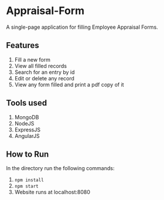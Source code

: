 # Appraisal-Form
  A single-page application for filling Employee Appraisal Forms.
## Features
  1. Fill a new form
  2. View all filled records
  3. Search for an entry by id
  4. Edit or delete any record
  5. View any form filled and print a pdf copy of it
## Tools used
  1. MongoDB
  2. NodeJS
  3. ExpressJS
  4. AngularJS
## How to Run
  In the directory run the following commands:
  1. `npm install`
  2. `npm start`
  3. Website runs at localhost:8080
  
